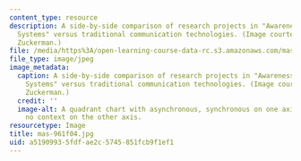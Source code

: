 ```yaml
---
content_type: resource
description: A side-by-side comparison of research projects in "Awareness and Presence
  Systems" versus traditional communication technologies. (Image courtesy of Orit
  Zuckerman.)
file: /media/https%3A/open-learning-course-data-rc.s3.amazonaws.com/mas-961-seminar-on-deep-engagement-fall-2004/a51909935fdfae2c5745851fcb9f1ef1_mas-961f04.jpg
file_type: image/jpeg
image_metadata:
  caption: A side-by-side comparison of research projects in "Awareness and Presence
    Systems" versus traditional communication technologies. (Image courtesy of Orit
    Zuckerman.)
  credit: ''
  image-alt: A quadrant chart with asynchronous, synchronous on one axis; and context,
    no context on the other axis.
resourcetype: Image
title: mas-961f04.jpg
uid: a5190993-5fdf-ae2c-5745-851fcb9f1ef1
---
```

